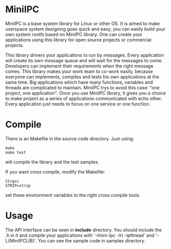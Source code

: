 # MiniIPC

MiniIPC is a base system library for Linux or other OS. It is aimed to make userspace system designing goes quick and easy, you can easily build your own system rootfs based on MiniIPC library. One can create your applications using this library for open source projects or commercial projects. 

This library drivers your applications to run by messages. Every application will create its own message queue and will wait for the messages to come. Developers can implement their requirements when the right message comes. This library makes your work team to co-work easily, because everyone can implements, compiles and tests his own applications at the same time. Big applications which have many functions, variables and threads are complicated to maintain. MiniIPC trys to avoid this case: "one project, one application". Once you use MiniIPC library, it gives you a choice to make project as a series of applications communicated with echo other. Every application just needs to focus on one service or one function.

# Compile

There is an Makefile in the source code directory. Just using:

```
make
make test
```

will compile the library and the test samples.

If you want cross compile, modify the Makefile:

```
CC=gcc
STRIP=strip
```

set these environment variables to the right cross compile tools.


# Usage

The API interface can be seen in **include** directory. You should include the .h in it and compile your applications with '-lmini-ipc -lrt -lpthread' and '-L{MiniIPCLIB}'. You can see the sample code in samples directory.
